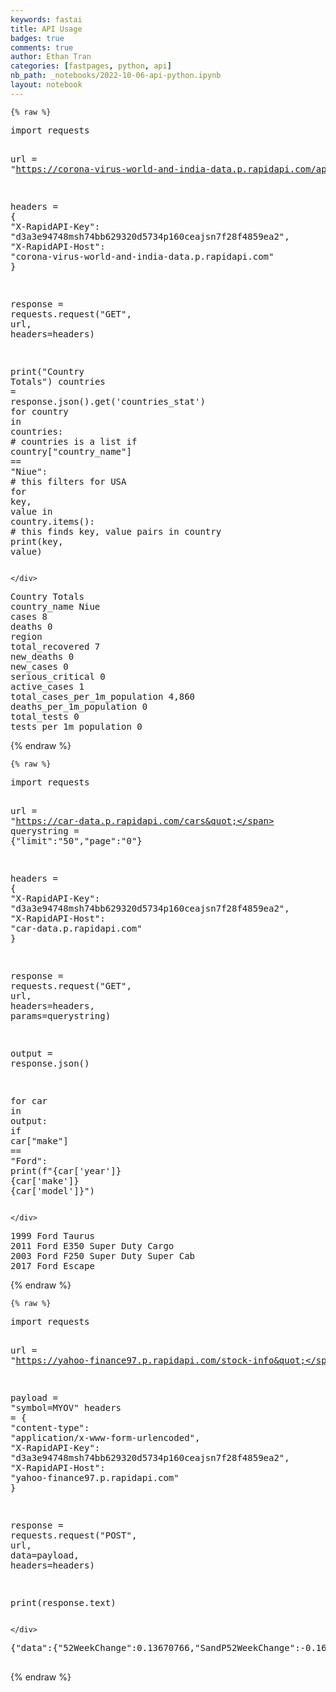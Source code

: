 ```yaml
---
keywords: fastai
title: API Usage
badges: true
comments: true
author: Ethan Tran
categories: [fastpages, python, api]
nb_path: _notebooks/2022-10-06-api-python.ipynb
layout: notebook
---
```


<!--
#################################################
### THIS FILE WAS AUTOGENERATED! DO NOT EDIT! ###
#################################################
# file to edit: _notebooks/2022-10-06-api-python.ipynb
-->

<div class="container" id="notebook-container">
        
    {% raw %}
    
<div class="cell border-box-sizing code_cell rendered">
<div class="input">

<div class="inner_cell">
    <div class="input_area">
<div class=" highlight hl-ipython3"><pre><span></span><span class="kn">import</span> <span class="nn">requests</span>

<span class="n">url</span> <span class="o">=</span> <span class="s2">&quot;https://corona-virus-world-and-india-data.p.rapidapi.com/api&quot;</span>

<span class="n">headers</span> <span class="o">=</span> <span class="p">{</span>
	<span class="s2">&quot;X-RapidAPI-Key&quot;</span><span class="p">:</span> <span class="s2">&quot;d3a3e94748msh74bb629320d5734p160ceajsn7f28f4859ea2&quot;</span><span class="p">,</span>
	<span class="s2">&quot;X-RapidAPI-Host&quot;</span><span class="p">:</span> <span class="s2">&quot;corona-virus-world-and-india-data.p.rapidapi.com&quot;</span>
<span class="p">}</span>

<span class="n">response</span> <span class="o">=</span> <span class="n">requests</span><span class="o">.</span><span class="n">request</span><span class="p">(</span><span class="s2">&quot;GET&quot;</span><span class="p">,</span> <span class="n">url</span><span class="p">,</span> <span class="n">headers</span><span class="o">=</span><span class="n">headers</span><span class="p">)</span>

<span class="nb">print</span><span class="p">(</span><span class="s2">&quot;Country Totals&quot;</span><span class="p">)</span>
<span class="n">countries</span> <span class="o">=</span> <span class="n">response</span><span class="o">.</span><span class="n">json</span><span class="p">()</span><span class="o">.</span><span class="n">get</span><span class="p">(</span><span class="s1">&#39;countries_stat&#39;</span><span class="p">)</span>
<span class="k">for</span> <span class="n">country</span> <span class="ow">in</span> <span class="n">countries</span><span class="p">:</span>  <span class="c1"># countries is a list</span>
    <span class="k">if</span> <span class="n">country</span><span class="p">[</span><span class="s2">&quot;country_name&quot;</span><span class="p">]</span> <span class="o">==</span> <span class="s2">&quot;Niue&quot;</span><span class="p">:</span>  <span class="c1"># this filters for USA</span>
        <span class="k">for</span> <span class="n">key</span><span class="p">,</span> <span class="n">value</span> <span class="ow">in</span> <span class="n">country</span><span class="o">.</span><span class="n">items</span><span class="p">():</span>  <span class="c1"># this finds key, value pairs in country</span>
            <span class="nb">print</span><span class="p">(</span><span class="n">key</span><span class="p">,</span> <span class="n">value</span><span class="p">)</span>
</pre></div>

    </div>
</div>
</div>

<div class="output_wrapper">
<div class="output">

<div class="output_area">

<div class="output_subarea output_stream output_stdout output_text">
<pre>Country Totals
country_name Niue
cases 8
deaths 0
region 
total_recovered 7
new_deaths 0
new_cases 0
serious_critical 0
active_cases 1
total_cases_per_1m_population 4,860
deaths_per_1m_population 0
total_tests 0
tests_per_1m_population 0
</pre>
</div>
</div>

</div>
</div>

</div>
    {% endraw %}

    {% raw %}
    
<div class="cell border-box-sizing code_cell rendered">
<div class="input">

<div class="inner_cell">
    <div class="input_area">
<div class=" highlight hl-ipython3"><pre><span></span><span class="kn">import</span> <span class="nn">requests</span>

<span class="n">url</span> <span class="o">=</span> <span class="s2">&quot;https://car-data.p.rapidapi.com/cars&quot;</span>
<span class="n">querystring</span> <span class="o">=</span> <span class="p">{</span><span class="s2">&quot;limit&quot;</span><span class="p">:</span><span class="s2">&quot;50&quot;</span><span class="p">,</span><span class="s2">&quot;page&quot;</span><span class="p">:</span><span class="s2">&quot;0&quot;</span><span class="p">}</span>

<span class="n">headers</span> <span class="o">=</span> <span class="p">{</span>
	<span class="s2">&quot;X-RapidAPI-Key&quot;</span><span class="p">:</span> <span class="s2">&quot;d3a3e94748msh74bb629320d5734p160ceajsn7f28f4859ea2&quot;</span><span class="p">,</span>
	<span class="s2">&quot;X-RapidAPI-Host&quot;</span><span class="p">:</span> <span class="s2">&quot;car-data.p.rapidapi.com&quot;</span>
<span class="p">}</span>

<span class="n">response</span> <span class="o">=</span> <span class="n">requests</span><span class="o">.</span><span class="n">request</span><span class="p">(</span><span class="s2">&quot;GET&quot;</span><span class="p">,</span> <span class="n">url</span><span class="p">,</span> <span class="n">headers</span><span class="o">=</span><span class="n">headers</span><span class="p">,</span> <span class="n">params</span><span class="o">=</span><span class="n">querystring</span><span class="p">)</span>

<span class="n">output</span> <span class="o">=</span> <span class="n">response</span><span class="o">.</span><span class="n">json</span><span class="p">()</span>

<span class="k">for</span> <span class="n">car</span> <span class="ow">in</span> <span class="n">output</span><span class="p">:</span>
	<span class="k">if</span> <span class="n">car</span><span class="p">[</span><span class="s2">&quot;make&quot;</span><span class="p">]</span> <span class="o">==</span> <span class="s2">&quot;Ford&quot;</span><span class="p">:</span>
		<span class="nb">print</span><span class="p">(</span><span class="sa">f</span><span class="s2">&quot;</span><span class="si">{</span><span class="n">car</span><span class="p">[</span><span class="s1">&#39;year&#39;</span><span class="p">]</span><span class="si">}</span><span class="s2"> </span><span class="si">{</span><span class="n">car</span><span class="p">[</span><span class="s1">&#39;make&#39;</span><span class="p">]</span><span class="si">}</span><span class="s2"> </span><span class="si">{</span><span class="n">car</span><span class="p">[</span><span class="s1">&#39;model&#39;</span><span class="p">]</span><span class="si">}</span><span class="s2">&quot;</span><span class="p">)</span>
</pre></div>

    </div>
</div>
</div>

<div class="output_wrapper">
<div class="output">

<div class="output_area">

<div class="output_subarea output_stream output_stdout output_text">
<pre>1999 Ford Taurus
2011 Ford E350 Super Duty Cargo
2003 Ford F250 Super Duty Super Cab
2017 Ford Escape
</pre>
</div>
</div>

</div>
</div>

</div>
    {% endraw %}

    {% raw %}
    
<div class="cell border-box-sizing code_cell rendered">
<div class="input">

<div class="inner_cell">
    <div class="input_area">
<div class=" highlight hl-ipython3"><pre><span></span><span class="kn">import</span> <span class="nn">requests</span>

<span class="n">url</span> <span class="o">=</span> <span class="s2">&quot;https://yahoo-finance97.p.rapidapi.com/stock-info&quot;</span>

<span class="n">payload</span> <span class="o">=</span> <span class="s2">&quot;symbol=MYOV&quot;</span>
<span class="n">headers</span> <span class="o">=</span> <span class="p">{</span>
	<span class="s2">&quot;content-type&quot;</span><span class="p">:</span> <span class="s2">&quot;application/x-www-form-urlencoded&quot;</span><span class="p">,</span>
	<span class="s2">&quot;X-RapidAPI-Key&quot;</span><span class="p">:</span> <span class="s2">&quot;d3a3e94748msh74bb629320d5734p160ceajsn7f28f4859ea2&quot;</span><span class="p">,</span>
	<span class="s2">&quot;X-RapidAPI-Host&quot;</span><span class="p">:</span> <span class="s2">&quot;yahoo-finance97.p.rapidapi.com&quot;</span>
<span class="p">}</span>

<span class="n">response</span> <span class="o">=</span> <span class="n">requests</span><span class="o">.</span><span class="n">request</span><span class="p">(</span><span class="s2">&quot;POST&quot;</span><span class="p">,</span> <span class="n">url</span><span class="p">,</span> <span class="n">data</span><span class="o">=</span><span class="n">payload</span><span class="p">,</span> <span class="n">headers</span><span class="o">=</span><span class="n">headers</span><span class="p">)</span>

<span class="nb">print</span><span class="p">(</span><span class="n">response</span><span class="o">.</span><span class="n">text</span><span class="p">)</span>
</pre></div>

    </div>
</div>
</div>

<div class="output_wrapper">
<div class="output">

<div class="output_area">

<div class="output_subarea output_stream output_stdout output_text">
<pre>{&#34;data&#34;:{&#34;52WeekChange&#34;:0.13670766,&#34;SandP52WeekChange&#34;:-0.1696896,&#34;address1&#34;:&#34;11-12 St. James\u2019s Square&#34;,&#34;address2&#34;:&#34;Suite 1, 3rd Floor&#34;,&#34;algorithm&#34;:null,&#34;annualHoldingsTurnover&#34;:null,&#34;annualReportExpenseRatio&#34;:null,&#34;ask&#34;:24.74,&#34;askSize&#34;:1300,&#34;averageDailyVolume10Day&#34;:1823980,&#34;averageVolume&#34;:942707,&#34;averageVolume10days&#34;:1823980,&#34;beta&#34;:2.120854,&#34;beta3Year&#34;:null,&#34;bid&#34;:24.44,&#34;bidSize&#34;:800,&#34;bookValue&#34;:-5.055,&#34;category&#34;:null,&#34;circulatingSupply&#34;:null,&#34;city&#34;:&#34;London&#34;,&#34;coinMarketCapLink&#34;:null,&#34;companyOfficers&#34;:[],&#34;country&#34;:&#34;United Kingdom&#34;,&#34;currency&#34;:&#34;USD&#34;,&#34;currentPrice&#34;:24.69,&#34;currentRatio&#34;:1.887,&#34;dateShortInterest&#34;:1663200000,&#34;dayHigh&#34;:25.1,&#34;dayLow&#34;:24.05,&#34;debtToEquity&#34;:null,&#34;dividendRate&#34;:null,&#34;dividendYield&#34;:null,&#34;earningsGrowth&#34;:null,&#34;earningsQuarterlyGrowth&#34;:null,&#34;ebitda&#34;:-137992992,&#34;ebitdaMargins&#34;:-0.45036998,&#34;enterpriseToEbitda&#34;:-16.782,&#34;enterpriseToRevenue&#34;:7.558,&#34;enterpriseValue&#34;:2315791104,&#34;exDividendDate&#34;:null,&#34;exchange&#34;:&#34;NYQ&#34;,&#34;exchangeTimezoneName&#34;:&#34;America/New_York&#34;,&#34;exchangeTimezoneShortName&#34;:&#34;EDT&#34;,&#34;expireDate&#34;:null,&#34;fiftyDayAverage&#34;:18.3396,&#34;fiftyTwoWeekHigh&#34;:25.7,&#34;fiftyTwoWeekLow&#34;:7.67,&#34;financialCurrency&#34;:&#34;USD&#34;,&#34;fiveYearAverageReturn&#34;:null,&#34;fiveYearAvgDividendYield&#34;:null,&#34;floatShares&#34;:43565801,&#34;forwardEps&#34;:-0.97,&#34;forwardPE&#34;:-25.453608,&#34;freeCashflow&#34;:-76240872,&#34;fromCurrency&#34;:null,&#34;fullTimeEmployees&#34;:579,&#34;fundFamily&#34;:null,&#34;fundInceptionDate&#34;:null,&#34;gmtOffSetMilliseconds&#34;:&#34;-14400000&#34;,&#34;grossMargins&#34;:0.44973,&#34;grossProfits&#34;:72018000,&#34;heldPercentInsiders&#34;:0.52866,&#34;heldPercentInstitutions&#34;:0.33206,&#34;impliedSharesOutstanding&#34;:0,&#34;industry&#34;:&#34;Biotechnology&#34;,&#34;isEsgPopulated&#34;:false,&#34;lastCapGain&#34;:null,&#34;lastDividendDate&#34;:null,&#34;lastDividendValue&#34;:null,&#34;lastFiscalYearEnd&#34;:1648684800,&#34;lastMarket&#34;:null,&#34;lastSplitDate&#34;:null,&#34;lastSplitFactor&#34;:null,&#34;legalType&#34;:null,&#34;logo_url&#34;:&#34;https://logo.clearbit.com/myovant.com&#34;,&#34;longBusinessSummary&#34;:&#34;Myovant Sciences Ltd., a biopharmaceutical company, develops redefine care for women and for men. The company&#39;s lead product is relugolix, an oral, once-daily, small molecule that acts as a gonadotropin-releasing hormone receptor antagonist for the treatment of heavy menstrual bleeding related with uterine fibroids, endometriosis-associated pain, and advanced prostate cancer. It is also developing MVT-602, an oligopeptide kisspeptin agonist, which is in Phase II clinical trial for the treatment of female infertility as part of assisted reproduction. Myovant Sciences Ltd. has collaboration with Pfizer Inc. to develop and commercialize relugolix in oncology and women&#39;s health. The company was formerly known as Roivant Endocrinology Ltd. and changed its name to Myovant Sciences Ltd. in May 2016. The company was incorporated in 2016 and is based in London, the United Kingdom. Myovant Sciences Ltd. is a subsidiary of Sumitovant Biopharma Ltd.&#34;,&#34;longName&#34;:&#34;Myovant Sciences Ltd.&#34;,&#34;market&#34;:&#34;us_market&#34;,&#34;marketCap&#34;:2368467200,&#34;maxAge&#34;:1,&#34;maxSupply&#34;:null,&#34;messageBoardId&#34;:&#34;finmb_403430039&#34;,&#34;morningStarOverallRating&#34;:null,&#34;morningStarRiskRating&#34;:null,&#34;mostRecentQuarter&#34;:1656547200,&#34;navPrice&#34;:null,&#34;netIncomeToCommon&#34;:-165560000,&#34;nextFiscalYearEnd&#34;:1711843200,&#34;numberOfAnalystOpinions&#34;:3,&#34;open&#34;:24.25,&#34;openInterest&#34;:null,&#34;operatingCashflow&#34;:-231387008,&#34;operatingMargins&#34;:-0.45491,&#34;payoutRatio&#34;:0,&#34;pegRatio&#34;:null,&#34;phone&#34;:&#34;44 20 7400 3351&#34;,&#34;preMarketPrice&#34;:24.03,&#34;previousClose&#34;:24.03,&#34;priceHint&#34;:2,&#34;priceToBook&#34;:null,&#34;priceToSalesTrailing12Months&#34;:7.7299595,&#34;profitMargins&#34;:-0.54034,&#34;quickRatio&#34;:1.71,&#34;quoteType&#34;:&#34;EQUITY&#34;,&#34;recommendationKey&#34;:&#34;strong_buy&#34;,&#34;recommendationMean&#34;:1.5,&#34;regularMarketDayHigh&#34;:25.1,&#34;regularMarketDayLow&#34;:24.05,&#34;regularMarketOpen&#34;:24.25,&#34;regularMarketPreviousClose&#34;:24.03,&#34;regularMarketPrice&#34;:24.69,&#34;regularMarketVolume&#34;:1041700,&#34;returnOnAssets&#34;:-0.14667,&#34;returnOnEquity&#34;:null,&#34;revenueGrowth&#34;:1.837,&#34;revenuePerShare&#34;:3.263,&#34;revenueQuarterlyGrowth&#34;:null,&#34;sector&#34;:&#34;Healthcare&#34;,&#34;sharesOutstanding&#34;:95928200,&#34;sharesPercentSharesOut&#34;:0.0343,&#34;sharesShort&#34;:3286759,&#34;sharesShortPreviousMonthDate&#34;:1660521600,&#34;sharesShortPriorMonth&#34;:2996455,&#34;shortName&#34;:&#34;Myovant Sciences Ltd.&#34;,&#34;shortPercentOfFloat&#34;:0.072,&#34;shortRatio&#34;:4.11,&#34;startDate&#34;:null,&#34;strikePrice&#34;:null,&#34;symbol&#34;:&#34;MYOV&#34;,&#34;targetHighPrice&#34;:27,&#34;targetLowPrice&#34;:20,&#34;targetMeanPrice&#34;:23.33,&#34;targetMedianPrice&#34;:23,&#34;threeYearAverageReturn&#34;:null,&#34;toCurrency&#34;:null,&#34;totalAssets&#34;:null,&#34;totalCash&#34;:356751008,&#34;totalCashPerShare&#34;:3.719,&#34;totalDebt&#34;:367387008,&#34;totalRevenue&#34;:306400992,&#34;tradeable&#34;:false,&#34;trailingAnnualDividendRate&#34;:0,&#34;trailingAnnualDividendYield&#34;:0,&#34;trailingEps&#34;:-2.22,&#34;twoHundredDayAverage&#34;:13.9112,&#34;volume&#34;:1041700,&#34;volume24Hr&#34;:null,&#34;volumeAllCurrencies&#34;:null,&#34;website&#34;:&#34;https://myovant.com&#34;,&#34;yield&#34;:null,&#34;ytdReturn&#34;:null,&#34;zip&#34;:&#34;SW1Y 4LB&#34;},&#34;message&#34;:&#34;Success&#34;,&#34;status&#34;:200}

</pre>
</div>
</div>

</div>
</div>

</div>
    {% endraw %}

</div>
 


